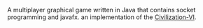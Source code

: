 A multiplayer graphical game written in Java that contains socket programming and javafx.
an implementation of the [Civilization-VI](https://civilization.com/).
